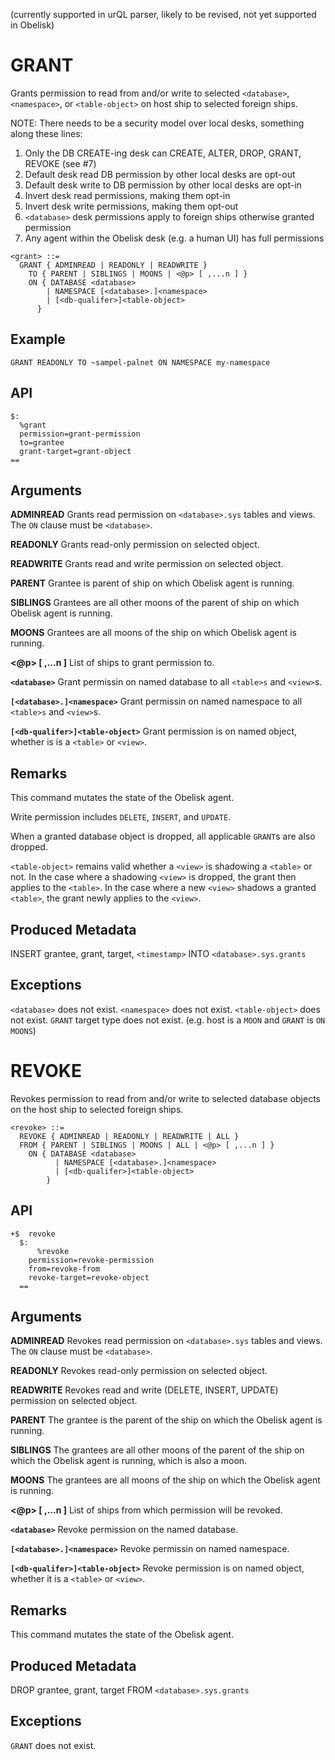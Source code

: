 (currently supported in urQL parser, likely to be revised, not yet supported in Obelisk)

# GRANT
Grants permission to read from and/or write to selected `<database>`, `<namespace>`, or `<table-object>` on host ship to selected foreign ships.

NOTE: There needs to be a security model over local desks, something along these lines:
1. Only the DB CREATE-ing desk can CREATE, ALTER, DROP, GRANT, REVOKE (see #7)
2. Default desk read DB permission by other local desks are opt-out
3. Default desk write to DB permission by other local desks are opt-in
4. Invert desk read permissions, making them opt-in
5. Invert desk write permissions, making them opt-out
6. `<database>` desk permissions apply to foreign ships otherwise granted permission
7. Any agent within the Obelisk desk (e.g. a human UI) has full permissions

```
<grant> ::=
  GRANT { ADMINREAD | READONLY | READWRITE }
    TO { PARENT | SIBLINGS | MOONS | <@p> [ ,...n ] }
    ON { DATABASE <database>
        | NAMESPACE [<database>.]<namespace>
        | [<db-qualifer>]<table-object> 
      }
```

## Example
`GRANT READONLY TO ~sampel-palnet ON NAMESPACE my-namespace`

## API
```
$:
  %grant
  permission=grant-permission
  to=grantee
  grant-target=grant-object
==
```

## Arguments

**ADMINREAD**
Grants read permission on `<database>.sys` tables and views.
The `ON` clause must be `<database>`.

**READONLY**
Grants read-only permission on selected object.

**READWRITE**
Grants read and write permission on selected object.

**PARENT**
Grantee is parent of ship on which Obelisk agent is running.

**SIBLINGS**
Grantees are all other moons of the parent of ship on which Obelisk agent is running.

**MOONS**
Grantees are all moons of the ship on which Obelisk agent is running.

**<@p> [ ,...n ]**
List of ships to grant permission to.

**`<database>`**
Grant permissin on named database to all `<table>s` and `<view>`s.

**`[<database>.]<namespace>`**
Grant permissin on named namespace to all `<table>s` and `<view>`s.

**`[<db-qualifer>]<table-object>`**
Grant permission is on named object, whether is is a `<table>` or `<view>`.

## Remarks
This command mutates the state of the Obelisk agent.

Write permission includes `DELETE`, `INSERT`, and `UPDATE`.

When a granted database object is dropped, all applicable `GRANT`s are also dropped.

`<table-object>` remains valid whether a `<view>` is shadowing a `<table>` or not.
In the case where a shadowing `<view>` is dropped, the grant then applies to the `<table>`. In the case where a new `<view>` shadows a granted `<table>`, the grant newly applies to the `<view>`.


## Produced Metadata
INSERT grantee, grant, target, `<timestamp>` INTO `<database>.sys.grants`

## Exceptions
`<database>` does not exist.
`<namespace>` does not exist.
`<table-object>` does not exist.
`GRANT` target type does not exist. (e.g. host is a `MOON` and `GRANT` is `ON MOONS`)


# REVOKE
Revokes permission to read from and/or write to selected database objects on the host ship to selected foreign ships.

```
<revoke> ::=
  REVOKE { ADMINREAD | READONLY | READWRITE | ALL }
  FROM { PARENT | SIBLINGS | MOONS | ALL | <@p> [ ,...n ] }
    ON { DATABASE <database>
          | NAMESPACE [<database>.]<namespace>
          | [<db-qualifer>]<table-object> 
        }
```


## API
```
+$  revoke
  $:
      %revoke
    permission=revoke-permission
    from=revoke-from
    revoke-target=revoke-object
  ==
```

## Arguments

**ADMINREAD**
Revokes read permission on `<database>.sys` tables and views. The `ON` clause must be `<database>`.

**READONLY**
Revokes read-only permission on selected object.

**READWRITE**
Revokes read and write (DELETE, INSERT, UPDATE) permission on selected object.

**PARENT**
The grantee is the parent of the ship on which the Obelisk agent is running.

**SIBLINGS**
The grantees are all other moons of the parent of the ship on which the Obelisk agent is running, which is also a moon.

**MOONS**
The grantees are all moons of the ship on which the Obelisk agent is running.

**<@p> [ ,...n ]**
List of ships from which permission will be revoked.

**`<database>`**
Revoke permission on the named database.

**`[<database>.]<namespace>`**
Revoke permissin on named namespace.

**`[<db-qualifer>]<table-object>`**
Revoke permission is on named object, whether it is a `<table>` or `<view>`.

## Remarks
This command mutates the state of the Obelisk agent.

## Produced Metadata
DROP grantee, grant, target FROM `<database>.sys.grants`

## Exceptions

`GRANT` does not exist.
